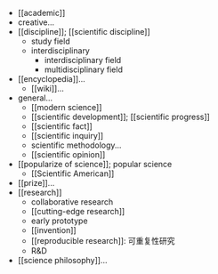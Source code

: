 - [[academic]]
- creative...
- [[discipline]]; [[scientific discipline]]
    - study field
    - interdisciplinary
        - interdisciplinary field
        - multidisciplinary field
- [[encyclopedia]]...
    - [[wiki]]...
- general...
    - [[modern science]]
    - [[scientific development]]; [[scientific progress]]
    - [[scientific fact]]
    - [[scientific inquiry]]
    - scientific methodology...
    - [[scientific opinion]]
- [[popularize of science]]; popular science
    - [[Scientific American]]
- [[prize]]...
- [[research]]
    - collaborative research
    - [[cutting-edge research]]
    - early prototype
    - [[invention]]
    - [[reproducible research]]: 可重复性研究
    - R&D
- [[science philosophy]]...

